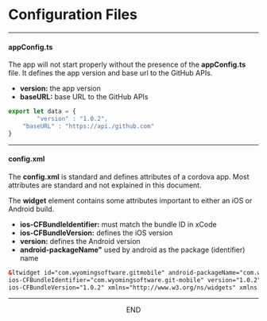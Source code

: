 <div class="page-header">
  <h1  id="page-title">Configuration Files</h1>
</div>


***
#### appConfig.ts
The app will not start properly without the presence of the __appConfig.ts__ file. It defines the
app version and base url to the GitHub APIs.



* __version:__ the app version
* __baseURL:__ base URL to the GitHub APIs


```javascript
export let data = {
		"version" : "1.0.2",
    "baseURL" : "https://api./github.com"
}
```



***
#### config.xml
The __config.xml__ is standard and defines attributes of a cordova app. Most attributes
are standard and not explained in this document.



The __widget__ element contains some attributes important to either an iOS or Android build.

* __ios-CFBundleIdentifier:__ must match the bundle ID in xCode
* __ios-CFBundleVersion:__ defines the iOS version
* __version:__ defines the Android version
* __android-packageName"__ used by android as the package (identifier) name


```xml
&ltwidget id="com.wyomingsoftware.gitmobile" android-packageName="com.wyomingsoftware.gitmobile"
ios-CFBundleIdentifier="com.wyomingsoftware.git-mobile" version="1.0.2"
ios-CFBundleVersion="1.0.2" xmlns="http://www.w3.org/ns/widgets" xmlns:cdv="http://cordova.apache.org/ns/1.0">
```

___
<div style="margin:0 auto;text-align:center;">END</div>
